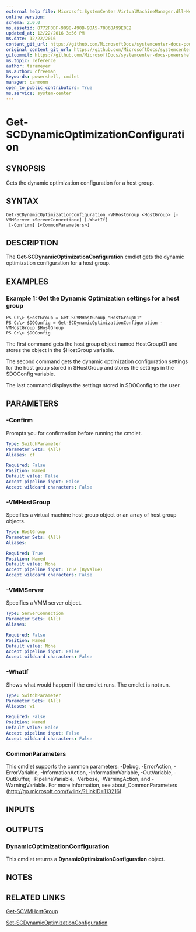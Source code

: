 ```yaml
---
external help file: Microsoft.SystemCenter.VirtualMachineManager.dll-Help.xml
online version: 
schema: 2.0.0
ms.assetid: 8772F0DF-9098-490B-9DA5-70D68A99E0E2
updated_at: 12/22/2016 3:56 PM
ms.date: 12/22/2016
content_git_url: https://github.com/MicrosoftDocs/systemcenter-docs-powershell/blob/master/systemcenter-cmdlets/SystemCenter2016/VirtualMachineManager/vlatest/Get-SCDynamicOptimizationConfiguration.md
original_content_git_url: https://github.com/MicrosoftDocs/systemcenter-docs-powershell/blob/master/systemcenter-cmdlets/SystemCenter2016/VirtualMachineManager/vlatest/Get-SCDynamicOptimizationConfiguration.md
gitcommit: https://github.com/MicrosoftDocs/systemcenter-docs-powershell/blob/96e5647587661652225fbdd2c797cd4d59d542bc/systemcenter-cmdlets/SystemCenter2016/VirtualMachineManager/vlatest/Get-SCDynamicOptimizationConfiguration.md
ms.topic: reference
author: tarameyer
ms.author: cfreeman
keywords: powershell, cmdlet
manager: carmonm
open_to_public_contributors: True
ms.service: system-center
---
```


# Get-SCDynamicOptimizationConfiguration

## SYNOPSIS
Gets the dynamic optimization configuration for a host group.

## SYNTAX

```
Get-SCDynamicOptimizationConfiguration -VMHostGroup <HostGroup> [-VMMServer <ServerConnection>] [-WhatIf]
 [-Confirm] [<CommonParameters>]
```

## DESCRIPTION
The **Get-SCDynamicOptimizationConfiguration** cmdlet gets the dynamic optimization configuration for a host group.

## EXAMPLES

### Example 1: Get the Dynamic Optimization settings for a host group
```
PS C:\> $HostGroup = Get-SCVMHostGroup "HostGroup01"
PS C:\> $DOConfig = Get-SCDynamicOptimizationConfiguration -VMHostGroup $HostGroup
PS C:\> $DOConfig
```

The first command gets the host group object named HostGroup01 and stores the object in the $HostGroup variable.

The second command gets the dynamic optimization configuration settings for the host group stored in $HostGroup and stores the settings in the $DOConfig variable.

The last command displays the settings stored in $DOConfig to the user.

## PARAMETERS

### -Confirm
Prompts you for confirmation before running the cmdlet.

```yaml
Type: SwitchParameter
Parameter Sets: (All)
Aliases: cf

Required: False
Position: Named
Default value: False
Accept pipeline input: False
Accept wildcard characters: False
```

### -VMHostGroup
Specifies a virtual machine host group object or an array of host group objects.

```yaml
Type: HostGroup
Parameter Sets: (All)
Aliases: 

Required: True
Position: Named
Default value: None
Accept pipeline input: True (ByValue)
Accept wildcard characters: False
```

### -VMMServer
Specifies a VMM server object.

```yaml
Type: ServerConnection
Parameter Sets: (All)
Aliases: 

Required: False
Position: Named
Default value: None
Accept pipeline input: False
Accept wildcard characters: False
```

### -WhatIf
Shows what would happen if the cmdlet runs.
The cmdlet is not run.

```yaml
Type: SwitchParameter
Parameter Sets: (All)
Aliases: wi

Required: False
Position: Named
Default value: False
Accept pipeline input: False
Accept wildcard characters: False
```

### CommonParameters
This cmdlet supports the common parameters: -Debug, -ErrorAction, -ErrorVariable, -InformationAction, -InformationVariable, -OutVariable, -OutBuffer, -PipelineVariable, -Verbose, -WarningAction, and -WarningVariable. For more information, see about_CommonParameters (http://go.microsoft.com/fwlink/?LinkID=113216).

## INPUTS

## OUTPUTS

### DynamicOptimizationConfiguration
This cmdlet returns a **DynamicOptimizationConfiguration** object.

## NOTES

## RELATED LINKS

[Get-SCVMHostGroup](xref:SystemCenter2016/VirtualMachineManager/vlatest/Get-SCVMHostGroup.md)

[Set-SCDynamicOptimizationConfiguration](xref:SystemCenter2016/VirtualMachineManager/vlatest/Set-SCDynamicOptimizationConfiguration.md)

